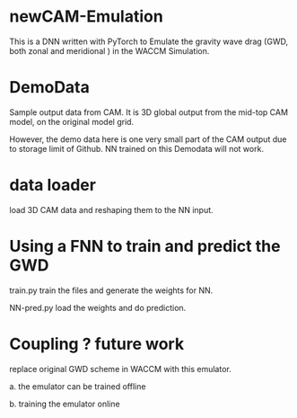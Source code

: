 # newCAM-Emulation
This is a DNN written with PyTorch to Emulate the gravity wave drag (GWD, both zonal and meridional ) in the WACCM Simulation.


# DemoData
Sample output data from CAM.
It is 3D global output from the mid-top CAM model, on the original model grid.

However, the demo data here is one very small part of the CAM output due to storage limit of Github. NN trained on this Demodata will not work.


# data loader
load 3D CAM data and reshaping them to the NN input.

# Using a FNN to train and predict the GWD
train.py train the files and generate the weights for NN.

NN-pred.py load the weights and do prediction.

# Coupling ? future work
replace original GWD scheme in WACCM with this emulator.

a. the emulator can be trained offline

b. training the emulator online


